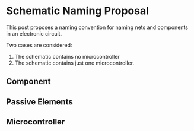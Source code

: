 
# Schematic Naming Proposal

This post proposes a naming convention for naming nets and components in an electronic circuit.

Two cases are considered:

1. The schematic contains no microcontroller
1. The schematic contains just one microcontroller.


## Component


## Passive Elements


## Microcontroller